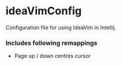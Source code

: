 # ideaVimConfig

Configuration file for using IdeaVim in Intellij. 

### Includes following remappings

- Page up / down centres cursor

